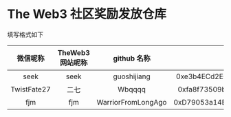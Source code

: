 # The Web3 社区奖励发放仓库

填写格式如下



| 微信呢称  |  TheWeb3 网站呢称  |   github 名称     |             ETH 钱包地址                         |     备注     |
|:--------:|:-----------------:|:----------------:|:------------------------------------------------:|:-----------:|
|   seek    |      seek        |   guoshijiang     |   0xe3b4ECd2EC88026F84cF17fef8bABfD9184C94F0   |     无      |
|   TwistFate27    |      二七        |   Wbqqqq     |   0xfa8f73509b39e218805ca397d88c561daaf16b9c   |     无      |
|   fjm     |      fjm         | WarriorFromLongAgo|   0xD79053a14BC465d9C1434d4A4fAbdeA7b6a2A94b   |     无      |

